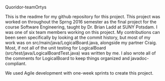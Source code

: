 Quoridor-teamOrtys

This is the readme for my github repository for this project. This project was worked on throughout the Sprng 2016 semester as the final project for the course Software Engineering, taught by Dr. Brian Ladd at SUNY Potsdam. I was one of six team members working on this project. My contributions can been seen specifically by looking at the commit history, but most of my work was on src/main/java/LogicalBoard.java, alongside my partner Craig. Most, if not all of the unit testing for LogicalBoard (src/test/java/LogicalBoardTest.java) was written by me. I also wrote all of the comments for LogicalBoard to keep things organized and javadoc-compliant.

We used Agile development with one-week sprints to create this project.
